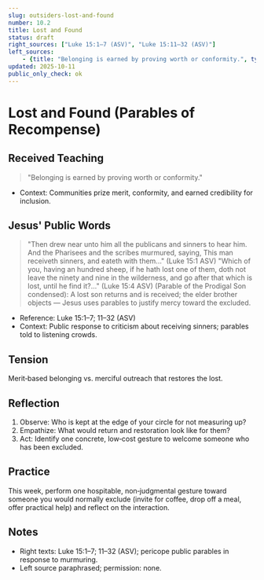 ```yaml
---
slug: outsiders-lost-and-found
number: 10.2
title: Lost and Found
status: draft
right_sources: ["Luke 15:1–7 (ASV)", "Luke 15:11–32 (ASV)"]
left_sources:
	- {title: "Belonging is earned by proving worth or conformity.", type: paraphrase, permission: none}
updated: 2025-10-11
public_only_check: ok
---
```


# Lost and Found (Parables of Recompense)

## Received Teaching
> "Belonging is earned by proving worth or conformity."
- Context: Communities prize merit, conformity, and earned credibility for inclusion.

## Jesus' Public Words
> "Then drew near unto him all the publicans and sinners to hear him. And the Pharisees and the scribes murmured, saying, This man receiveth sinners, and eateth with them..." (Luke 15:1 ASV)
> "Which of you, having an hundred sheep, if he hath lost one of them, doth not leave the ninety and nine in the wilderness, and go after that which is lost, until he find it?..." (Luke 15:4 ASV)
> (Parable of the Prodigal Son condensed): A lost son returns and is received; the elder brother objects — Jesus uses parables to justify mercy toward the excluded.
- Reference: Luke 15:1–7; 11–32 (ASV)
- Context: Public response to criticism about receiving sinners; parables told to listening crowds.

## Tension
Merit‑based belonging vs. merciful outreach that restores the lost.

## Reflection
1. Observe: Who is kept at the edge of your circle for not measuring up?
2. Empathize: What would return and restoration look like for them?
3. Act: Identify one concrete, low‑cost gesture to welcome someone who has been excluded.

## Practice
This week, perform one hospitable, non‑judgmental gesture toward someone you would normally exclude (invite for coffee, drop off a meal, offer practical help) and reflect on the interaction.

## Notes
- Right texts: Luke 15:1–7; 11–32 (ASV); pericope public parables in response to murmuring.
- Left source paraphrased; permission: none.
